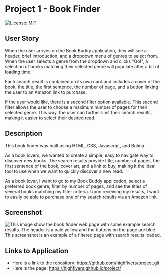 # Project 1 - Book Finder

[![License: MIT](https://img.shields.io/badge/License-MIT-yellow.svg)](https://opensource.org/licenses/MIT)

## User Story

When the user arrives on the Book Buddy application, they will see a header, brief introduction, and a dropdown menu of genres to select from. When the user selects a genre from the dropdown and clicks "Go!", a selection of books matching their selected genre will populate after a bit of loading time.

Each search result is contained on its own card and includes a cover of the book, the title, the first sentence, the number of page, and a button linking the user to an Amazon link to purchase.

If the user would like, there is a second filter option available. This second filter allows the user to choose a maximum number of pages for their selected genre. This way, the user can further limit their search results, making it easier to select their desired read.

## Description

This book finder was built using HTML, CSS, Javascript, and Bulma.

As a book lovers, we wanted to create a simple, easy to navigate way to discover new books. The search results provide title, number of pages, the first sentence of the book, cover art, and a link to buy, making it the ideal tool to use when we want to quickly discover a new read.

As a book lover, I want to go to my Book Buddy application, select a preferred book genre, filter by number of pages, and see the titles of several books matching my filter criteria. Upon receiving my results, I want to easily be able to purchase one of my search results via an Amazon link.

## Screenshot

![This image show the book finder web page with some example search results. The header is a pale yellow and the buttons on the page are blue. This screenshot is an example of a filtered page with search results loaded.](assets/bookbuddyscreenshot.png)

## Links to Application

- Here is a link to the repository: https://github.com/highfivers/project.git
- Here is the page: https://highfivers.github.io/project/
